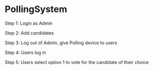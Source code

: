 # PollingSystem

Step 1: Login as Admin 

Step 2: Add candidates

Step 3: Log out of Admin, give Polling device to users

Step 4: Users log in

Step 5: Users select option 1 to vote for the candidate of their choice
